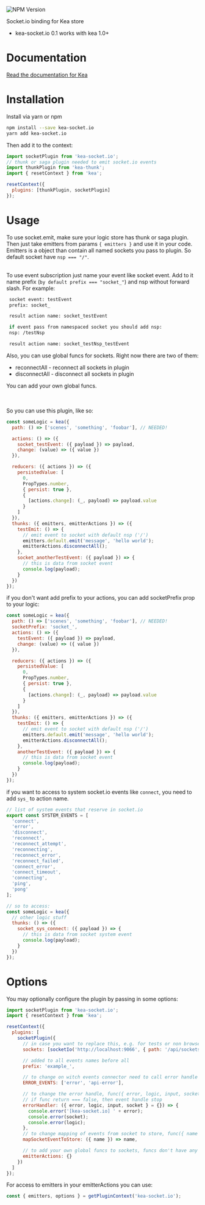 ![NPM Version](https://img.shields.io/npm/v/kea-socket.io.svg)

Socket.io binding for Kea store

- kea-socket.io 0.1 works with kea 1.0+

# Documentation

[Read the documentation for Kea](https://kea.js.org/)

# Installation

Install via yarn or npm

```sh
npm install --save kea-socket.io
yarn add kea-socket.io
```

Then add it to the context:

```js
import socketPlugin from 'kea-socket.io';
// thunk or saga plugin needed to emit socket.io events
import thunkPlugin from 'kea-thunk';
import { resetContext } from 'kea';

resetContext({
  plugins: [thunkPlugin, socketPlugin]
});
```

# Usage

To use socket.emit, make sure your logic store has thunk or saga plugin. Then just take emitters from params `{ emitters }` and use it in your code.
Emitters is a object than contain all named sockets you pass to plugin. So default socket have `nsp === "/"`.
<br/>
<br/>

To use event subscription just name your event like socket event. Add to it name prefix (`by default prefix === "socket_"`) and nsp without forward slash.
For example:

```sh
 socket event: testEvent
 prefix: socket_

 result action name: socket_testEvent

 if event pass from namespaced socket you should add nsp:
 nsp: /testNsp

 result action name: socket_testNsp_testEvent
```

Also, you can use global funcs for sockets. Right now there are two of them:

- reconnectAll - reconnect all sockets in plugin
- disconnectAll - disconnect all sockets in plugin

You can add your own global funcs.

<br/>
<br/>
So you can use this plugin, like so:

```js
const someLogic = kea({
  path: () => ['scenes', 'something', 'foobar'], // NEEDED!

  actions: () => ({
    socket_testEvent: ({ payload }) => payload,
    change: (value) => ({ value })
  }),

  reducers: ({ actions }) => ({
    persistedValue: [
      0,
      PropTypes.number,
      { persist: true },
      {
        [actions.change]: (_, payload) => payload.value
      }
    ]
  }),
  thunks: ({ emitters, emitterActions }) => ({
    testEmit: () => {
      // emit event to socket with default nsp ('/')
      emitters.default.emit('message', 'hello world');
      emitterActions.disconnectAll();
    },
    socket_anotherTestEvent: ({ payload }) => {
      // this is data from socket event
      console.log(payload);
    }
  })
});
```

if you don't want add prefix to your actions, you can add socketPrefix prop to your logic:

```js
const someLogic = kea({
  path: () => ['scenes', 'something', 'foobar'], // NEEDED!
  socketPrefix: 'socket_',
  actions: () => ({
    testEvent: ({ payload }) => payload,
    change: (value) => ({ value })
  }),

  reducers: ({ actions }) => ({
    persistedValue: [
      0,
      PropTypes.number,
      { persist: true },
      {
        [actions.change]: (_, payload) => payload.value
      }
    ]
  }),
  thunks: ({ emitters, emitterActions }) => ({
    testEmit: () => {
      // emit event to socket with default nsp ('/')
      emitters.default.emit('message', 'hello world');
      emitterActions.disconnectAll();
    },
    anotherTestEvent: ({ payload }) => {
      // this is data from socket event
      console.log(payload);
    }
  })
});
```

if you want to access to system socket.io events like `connect`, you need to add `sys_` to action name.

```js
// list of system events that reserve in socket.io
export const SYSTEM_EVENTS = [
  'connect',
  'error',
  'disconnect',
  'reconnect',
  'reconnect_attempt',
  'reconnecting',
  'reconnect_error',
  'reconnect_failed',
  'connect_error',
  'connect_timeout',
  'connecting',
  'ping',
  'pong'
];

// so to access:
const someLogic = kea({
  // other logic stuff
  thunks: () => ({
    socket_sys_connect: ({ payload }) => {
      // this is data from socket system event
      console.log(payload);
    }
  })
});
```

# Options

You may optionally configure the plugin by passing in some options:

```js
import socketPlugin from 'kea-socket.io';
import { resetContext } from 'kea';

resetContext({
  plugins: [
    socketPlugin({
      // in case you want to replace this, e.g. for tests or non browser environments
      sockets: [socketIo('http://localhost:9066', { path: '/api/sockets' })],

      // added to all events names before all
      prefix: 'example_',

      // to change on witch events connector need to call error handle
      ERROR_EVENTS: ['error', 'api-error'],

      // to change the error handle, func({ error, logic, input, socket })
      // if func return === false, then event handle stop
      errorHandler: ({ error, logic, input, socket } = {}) => {
        console.error('[kea-socket.io] ' + error);
        console.error(socket);
        console.error(logic);
      },
      // to change mapping of events from socket to store, func({ name })
      mapSocketEventToStore: ({ name }) => name,

      // to add your own global funcs to sockets, funcs don't have any params
      emitterActions: {}
    })
  ]
});
```

For access to emitters in your emitterActions you can use:

```js
const { emitters, options } = getPluginContext('kea-socket.io');
```
